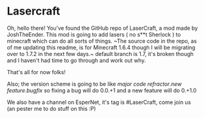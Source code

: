 Lasercraft
==========

Oh, hello there! You've found the GitHub repo of LaserCraft, a mod made by JoshTheEnder.
This mod is going to add lasers ( no s**t Sherlock ) to minecraft which can do all sorts of things.
~The source code in the repo, as of me updating this readme, is for Minecraft 1.6.4 though I will be migrating over to 1.7.2 in the next few days.~ default branch is 1.7, it's broken though and I haven't had time to go through and work out why.

That's all for now folks!


Also; the version scheme is going to be like _major code refractor_._new feature_._bugfix_ so fixing a bug will do 0.0.+1 and a new feature will do 0.+1.0

We also have a channel on EsperNet, it's tag is #LaserCraft, come join us (an pester me to do stuff on this :P)

